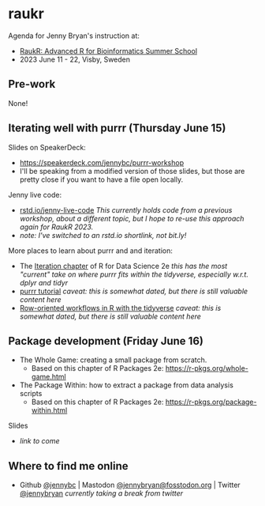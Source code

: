 # raukr

Agenda for Jenny Bryan's instruction at:

  * [RaukR: Advanced R for Bioinformatics Summer School](https://nbisweden.github.io/workshop-RaukR-2306/)
  * 2023 June 11 - 22, Visby, Sweden

## Pre-work

None!

## Iterating well with purrr (Thursday June 15)

Slides on SpeakerDeck:

  * <https://speakerdeck.com/jennybc/purrr-workshop>
  * I'll be speaking from a modified version of those slides, but those are pretty close if you want to have a file open locally.

Jenny live code:

  * [rstd.io/jenny-live-code](https://rstd.io/jenny-live-code) *This currently
    holds code from a previous workshop, about a different topic, but I hope to
    re-use this approach again for RaukR 2023.*
  * *note: I've switched to an rstd.io shortlink, not bit.ly!*

More places to learn about purrr and and iteration:

  * The [Iteration chapter](https://r4ds.hadley.nz/iteration.html) of R for Data
    Science 2e *this has the most "current" take on where purrr fits within the
    tidyverse, especially w.r.t. dplyr and tidyr*
  * [purrr tutorial](https://jennybc.github.io/purrr-tutorial/) *caveat: this is
    somewhat dated, but there is still valuable content here*
  * [Row-oriented workflows in R with the tidyverse](https://github.com/jennybc/row-oriented-workflows#readme)  *caveat:
    this is somewhat dated, but there is still valuable content here*

## Package development (Friday June 16)

* The Whole Game: creating a small package from scratch.
  - Based on this chapter of R Packages 2e: <https://r-pkgs.org/whole-game.html>   
* The Package Within: how to extract a package from data analysis scripts
  - Based on this chapter of R Packages 2e: <https://r-pkgs.org/package-within.html>
  
Slides

  * *link to come*

## Where to find me online

  * Github [\@jennybc](https://github.com/jennybc) \| Mastodon [\@jennybryan\@fosstodon.org](https://fosstodon.org/@jennybryan) \| Twitter [\@jennybryan](https://twitter.com/jennybryan) *currently taking a break from twitter*
